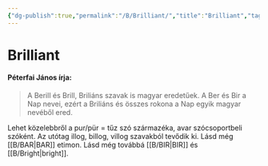 ```yaml
---
{"dg-publish":true,"permalink":"/B/Brilliant/","title":"Brilliant","tags":["dg_uploaded"],"created":"2023-12-01T06:59","updated":"2023-12-01T06:59"}
---
```



# Brilliant

#### Péterfai János írja:

> A Berill és Brill, Briliáns szavak is magyar eredetűek. A Ber és Bir a Nap nevei, ezért a Briliáns és összes rokona a Nap egyik magyar nevéből ered.  

Lehet közelebbről a pur/pür = tűz szó származéka, avar szócsoportbeli szóként. Az utótag illog, billog, villog szavakból tevődik ki. Lásd még [[B/BAR\|BAR]] etimon. Lásd még továbbá [[B/BIR\|BIR]] és [[B/Bright\|bright]].  